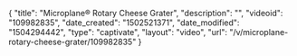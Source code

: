 {
    "title": "Microplane&reg; Rotary Cheese Grater",
    "description": "",
    "videoid": "109982835",
    "date_created": "1502521371",
    "date_modified": "1504294442",
    "type": "captivate",
    "layout": "video",
    "url": "\/v\/microplane-rotary-cheese-grater\/109982835"
}